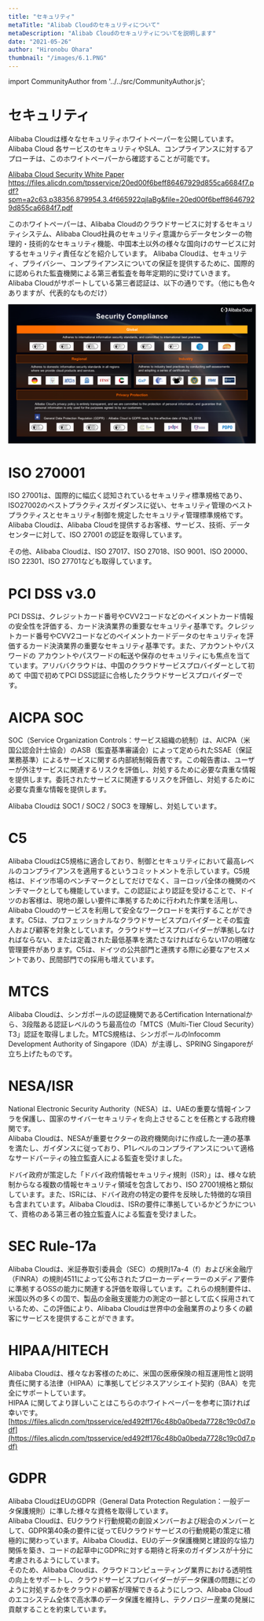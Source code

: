 ```yaml
---
title: "セキュリティ"
metaTitle: "Alibab Cloudのセキュリティについて"
metaDescription: "Alibab Cloudのセキュリティについてを説明します"
date: "2021-05-26"
author: "Hironobu Ohara"
thumbnail: "/images/6.1.PNG"
---
```


import CommunityAuthor from '../../src/CommunityAuthor.js';

# セキュリティ

Alibaba Cloudは様々なセキュリティホワイトペーパーを公開しています。    
Alibaba Cloud 各サービスのセキュリティやSLA、コンプライアンスに対するアプローチは、このホワイトペーパーから確認することが可能です。   

[Alibaba Cloud Security White Paper](https://files.alicdn.com/tpsservice/20ed00f6beff86467929d855ca6684f7.pdf?spm=a2c63.p38356.879954.3.4f665922qjlaBg&file=20ed00f6beff86467929d855ca6684f7.pdf)
https://files.alicdn.com/tpsservice/20ed00f6beff86467929d855ca6684f7.pdf?spm=a2c63.p38356.879954.3.4f665922qjlaBg&file=20ed00f6beff86467929d855ca6684f7.pdf


このホワイトペーパーは、Alibaba Cloudのクラウドサービスに対するセキュリティシステム、Alibaba Cloud社員のセキュリティ意識からデータセンターの物理的・技術的なセキュリティ機能、中国本土以外の様々な国向けのサービスに対するセキュリティ責任などを紹介しています。
Alibaba Cloudは、セキュリティ、プライバシー、コンプライアンスについての保証を提供するために、国際的に認められた監査機関による第三者監査を毎年定期的に受けていきます。     
Alibaba Cloudがサポートしている第三者認証は、以下の通りです。（他にも色々ありますが、代表的なものだけ）     

![security](https://raw.githubusercontent.com/sbopsv/cloud-tech/master/content/advisory/images/6.1.PNG "security")


# ISO 270001
ISO 27001は、国際的に幅広く認知されているセキュリティ標準規格であり、ISO27002のベストプラクティスガイダンスに従い、セキュリティ管理のベストプラクティスとセキュリティ制御を規定したセキュリティ管理標準規格です。    
Alibaba Cloudは、Alibaba Cloudを提供するお客様、サービス、技術、データセンターに対して、ISO 27001 の認証を取得しています。    

その他、Alibaba Cloudは、ISO 27017、ISO 27018、ISO 9001、ISO 20000、ISO 22301、ISO 27701なども取得しています。    

# PCI DSS v3.0
PCI DSSは、クレジットカード番号やCVV2コードなどのペイメントカード情報の安全性を評価する、カード決済業界の重要なセキュリティ基準です。クレジットカード番号やCVV2コードなどのペイメントカードデータのセキュリティを評価するカード決済業界の重要なセキュリティ基準です。また、アカウントやパスワードの アカウントやパスワードの転送や保存のセキュリティにも焦点を当てています。アリババクラウドは、中国のクラウドサービスプロバイダーとして初めて 中国で初めてPCI DSS認証に合格したクラウドサービスプロバイダーです。    

# AICPA SOC
SOC（Service Organization Controls：サービス組織の統制）は、AICPA（米国公認会計士協会）のASB（監査基準審議会）​によって定められたSSAE（保証業務基準）によるサービスに関する内部統制報告書です。この報告書は、ユーザーが外注サービスに関連するリスクを評価し、対処するために必要な貴重な情報を提供します。委託されたサービスに関連するリスクを評価し、対処するために必要な貴重な情報を提供します。    

Alibaba Cloudは SOC1 / SOC2 / SOC3 を理解し、対処しています。    

# C5
Alibaba CloudはC5規格に適合しており、制御とセキュリティにおいて最高レベルのコンプライアンスを適用するというコミットメントを示しています。C5規格は、ドイツ市場のベンチマークとしてだけでなく、ヨーロッパ全体の機関のベンチマークとしても機能しています。この認証により認証を受けることで、ドイツのお客様は、現地の厳しい要件に準拠するために行われた作業を活用し、Alibaba Cloudのサービスを利用して安全なワークロードを実行することができます。C5は、プロフェッショナルなクラウドサービスプロバイダーとその監査人および顧客を対象としています。クラウドサービスプロバイダーが準拠しなければならない、または定義された最低基準を満たさなければならない17の明確な管理要件があります。C5は、ドイツの公共部門と連携する際に必要なアセスメントであり、民間部門での採用も増えています。      

# MTCS
Alibaba Cloudは、シンガポールの認証機関であるCertification Internationalから、3段階ある認証レベルのうち最高位の「MTCS（Multi-Tier Cloud Security）T3」認証を取得しました。MTCS規格は、シンガポールのInfocomm Development Authority of Singapore（IDA）が主導し、SPRING Singaporeが立ち上げたものです。     

# NESA/ISR
National Electronic Security Authority（NESA）は、UAEの重要な情報インフラを保護し、国家のサイバーセキュリティを向上させることを任務とする政府機関です。    
Alibaba Cloudは、NESAが重要セクターの政府機関向けに作成した一連の基準を満たし、ガイダンスに従っており、P1レベルのコンプライアンスについて適格なサードパーティの独立監査人による監査を受けました。    

ドバイ政府が策定した「ドバイ政府情報セキュリティ規則（ISR）」は、様々な統制からなる複数の情報セキュリティ領域を包含しており、ISO 27001規格と類似しています。また、ISRには、ドバイ政府の特定の要件を反映した特徴的な項目も含まれています。Alibaba Cloudは、ISRの要件に準拠しているかどうかについて、資格のある第三者の独立監査人による監査を受けました。    


# SEC Rule-17a
Alibaba Cloudは、米証券取引委員会（SEC）の規則17a-4（f）および米金融庁（FINRA）の規則4511によって公布されたブローカーディーラーのメディア要件に準拠するOSSの能力に関連する評価を取得しています。これらの規制要件は、米国以外の多くの国で、製品の金融支援能力の測定の一部として広く採用されているため、この評価により、Alibaba Cloudは世界中の金融業界のより多くの顧客にサービスを提供することができます。   


# HIPAA/HITECH
Alibaba Cloudは、様々なお客様のために、米国の医療保険の相互運用性と説明責任に関する法律（HIPAA）に準拠してビジネスアソシエイト契約（BAA）を完全にサポートしています。    
HIPAA に関してより詳しいことはこちらのホワイトペーパーを参考に頂ければ幸いです。    
[https://files.alicdn.com/tpsservice/ed492ff176c48b0a0beda7728c19c0d7.pdf](https://files.alicdn.com/tpsservice/ed492ff176c48b0a0beda7728c19c0d7.pdf)

# GDPR
Alibaba CloudはEUのGDPR（General Data Protection Regulation：一般データ保護規則）に準した様々な資格を取得しています。    
Alibaba Cloudは、EUクラウド行動規範の創設メンバーおよび総会のメンバーとして、GDPR第40条の要件に従ってEUクラウドサービスの行動規範の策定に積極的に関わっています。Alibaba Cloudは、EUのデータ保護機関と建設的な協力関係を築き、コードの起草中にGDPRに対する期待と将来のガイダンスが十分に考慮されるようにしています。    
そのため、Alibaba Cloudは、クラウドコンピューティング業界における透明性の向上をサポートし、クラウドサービスプロバイダーがデータ保護の問題にどのように対処するかをクラウドの顧客が理解できるようにしつつ、Alibaba Cloudのエコシステム全体で高水準のデータ保護を維持し、テクノロジー産業の発展に貢献することを約束しています。     



<CommunityAuthor 
    author="Hironobu Ohara"
    self_introduction = "2019年にAlibaba Cloudを担当。Databaseや収集、分散処理、ETL、検索、分析、機械学習基盤の構築、運用等を経て、現在分散系をメインとしたビッグデータとデータベースを得意・専門とするデータエンジニア。 AlibabaCloud MVP。"
    imageUrl="https://avatars.githubusercontent.com/u/47152180?s=400&u=ed7d182ce541f6f0d83c54b7265136a375b24ad2&v=4"
    githubUrl="https://github.com/ohiro18"
/>



